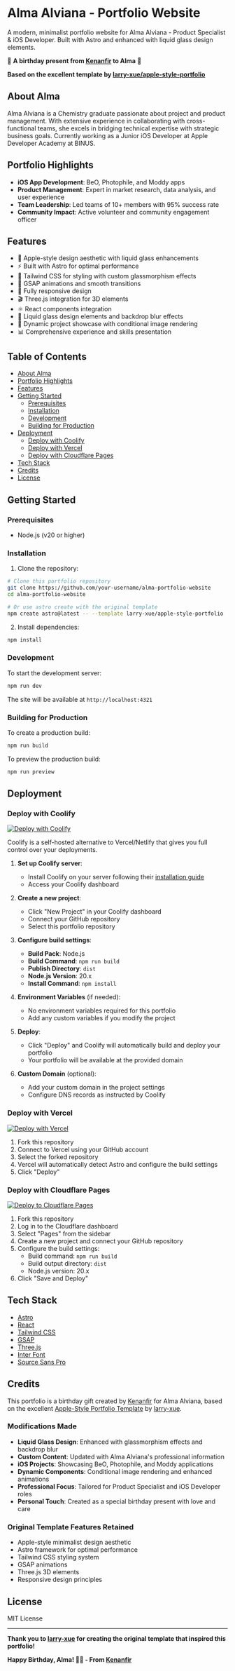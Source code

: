# Alma Alviana - Portfolio Website

A modern, minimalist portfolio website for Alma Alviana - Product Specialist & iOS Developer. Built with Astro and enhanced with liquid glass design elements.

🎂 **A birthday present from [Kenanfir](https://github.com/Kenanfir) to Alma** 🎂

**Based on the excellent template by [larry-xue/apple-style-portfolio](https://github.com/larry-xue/apple-style-portfolio)**

## About Alma

Alma Alviana is a Chemistry graduate passionate about project and product management. With extensive experience in collaborating with cross-functional teams, she excels in bridging technical expertise with strategic business goals. Currently working as a Junior iOS Developer at Apple Developer Academy at BINUS.

## Portfolio Highlights

- **iOS App Development**: BeO, Photophile, and Moddy apps
- **Product Management**: Expert in market research, data analysis, and user experience
- **Team Leadership**: Led teams of 10+ members with 95% success rate
- **Community Impact**: Active volunteer and community engagement officer

## Features

- 🍎 Apple-style design aesthetic with liquid glass enhancements
- ⚡️ Built with Astro for optimal performance
- 🎨 Tailwind CSS for styling with custom glassmorphism effects
- 🌟 GSAP animations and smooth transitions
- 📱 Fully responsive design
- 🎬 Three.js integration for 3D elements
- ⚛️ React components integration
- 💎 Liquid glass design elements and backdrop blur effects
- 🎯 Dynamic project showcase with conditional image rendering
- 📊 Comprehensive experience and skills presentation

## Table of Contents

- [About Alma](#about-alma)
- [Portfolio Highlights](#portfolio-highlights)
- [Features](#features)
- [Getting Started](#getting-started)
  - [Prerequisites](#prerequisites)
  - [Installation](#installation)
  - [Development](#development)
  - [Building for Production](#building-for-production)
- [Deployment](#deployment)
  - [Deploy with Coolify](#deploy-with-coolify)
  - [Deploy with Vercel](#deploy-with-vercel)
  - [Deploy with Cloudflare Pages](#deploy-with-cloudflare-pages)
- [Tech Stack](#tech-stack)
- [Credits](#credits)
- [License](#license)

## Getting Started

### Prerequisites

- Node.js (v20 or higher)

### Installation

1. Clone the repository:

```bash
# Clone this portfolio repository
git clone https://github.com/your-username/alma-portfolio-website
cd alma-portfolio-website

# Or use astro create with the original template
npm create astro@latest -- --template larry-xue/apple-style-portfolio
```

2. Install dependencies:

```bash
npm install
```

### Development

To start the development server:

```bash
npm run dev
```

The site will be available at `http://localhost:4321`

### Building for Production

To create a production build:

```bash
npm run build
```

To preview the production build:

```bash
npm run preview
```

## Deployment

### Deploy with Coolify

[![Deploy with Coolify](https://img.shields.io/badge/Deploy%20with-Coolify-blue.svg?logo=docker)](https://coolify.io)

Coolify is a self-hosted alternative to Vercel/Netlify that gives you full control over your deployments.

1. **Set up Coolify server**:
   - Install Coolify on your server following their [installation guide](https://coolify.io/docs)
   - Access your Coolify dashboard

2. **Create a new project**:
   - Click "New Project" in your Coolify dashboard
   - Connect your GitHub repository
   - Select this portfolio repository

3. **Configure build settings**:
   - **Build Pack**: Node.js
   - **Build Command**: `npm run build`
   - **Publish Directory**: `dist`
   - **Node.js Version**: 20.x
   - **Install Command**: `npm install`

4. **Environment Variables** (if needed):
   - No environment variables required for this portfolio
   - Add any custom variables if you modify the project

5. **Deploy**:
   - Click "Deploy" and Coolify will automatically build and deploy your portfolio
   - Your portfolio will be available at the provided domain

6. **Custom Domain** (optional):
   - Add your custom domain in the project settings
   - Configure DNS records as instructed by Coolify

### Deploy with Vercel

[![Deploy with Vercel](https://vercel.com/button)](https://vercel.com/new/clone?repository-url=https://github.com/your-username/alma-portfolio-website)

1. Fork this repository
2. Connect to Vercel using your GitHub account
3. Select the forked repository
4. Vercel will automatically detect Astro and configure the build settings
5. Click "Deploy"

### Deploy with Cloudflare Pages

[![Deploy to Cloudflare Pages](https://img.shields.io/badge/Deploy%20to-Cloudflare%20Pages-orange.svg?logo=cloudflare)](https://dash.cloudflare.com/sign-up)

1. Fork this repository
2. Log in to the Cloudflare dashboard
3. Select "Pages" from the sidebar
4. Create a new project and connect your GitHub repository
5. Configure the build settings:
   - Build command: `npm run build`
   - Build output directory: `dist`
   - Node.js version: 20.x
6. Click "Save and Deploy"

## Tech Stack

- [Astro](https://astro.build)
- [React](https://reactjs.org)
- [Tailwind CSS](https://tailwindcss.com)
- [GSAP](https://greensock.com/gsap)
- [Three.js](https://threejs.org)
- [Inter Font](https://rsms.me/inter)
- [Source Sans Pro](https://fonts.google.com/specimen/Source+Sans+Pro)

## Credits

This portfolio is a birthday gift created by [Kenanfir](https://github.com/Kenanfir) for Alma Alviana, based on the excellent [Apple-Style Portfolio Template](https://github.com/larry-xue/apple-style-portfolio) by [larry-xue](https://github.com/larry-xue).

### Modifications Made

- **Liquid Glass Design**: Enhanced with glassmorphism effects and backdrop blur
- **Custom Content**: Updated with Alma Alviana's professional information
- **iOS Projects**: Showcasing BeO, Photophile, and Moddy applications
- **Dynamic Components**: Conditional image rendering and enhanced animations
- **Professional Focus**: Tailored for Product Specialist and iOS Developer roles
- **Personal Touch**: Created as a special birthday present with love and care

### Original Template Features Retained

- Apple-style minimalist design aesthetic
- Astro framework for optimal performance
- Tailwind CSS styling system
- GSAP animations
- Three.js 3D elements
- Responsive design principles

## License

MIT License

---

**Thank you to [larry-xue](https://github.com/larry-xue) for creating the original template that inspired this portfolio!**

**Happy Birthday, Alma! 🎂✨ - From [Kenanfir](https://github.com/Kenanfir)**
